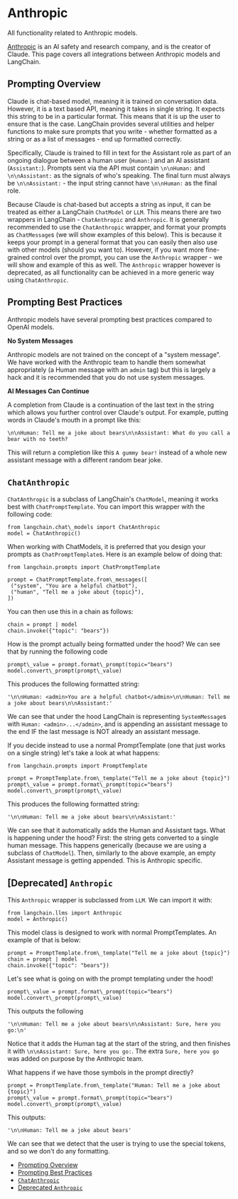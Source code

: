 # Anthropic

All functionality related to Anthropic models.

[Anthropic](https://www.anthropic.com/) is an AI safety and research company, and is the creator of Claude.
This page covers all integrations between Anthropic models and LangChain.

## Prompting Overview[​](#prompting-overview "Direct link to Prompting Overview")

Claude is chat-based model, meaning it is trained on conversation data.
However, it is a text based API, meaning it takes in single string.
It expects this string to be in a particular format.
This means that it is up the user to ensure that is the case.
LangChain provides several utilities and helper functions to make sure prompts that you write -
whether formatted as a string or as a list of messages - end up formatted correctly.

Specifically, Claude is trained to fill in text for the Assistant role as part of an ongoing dialogue
between a human user (`Human:`) and an AI assistant (`Assistant:`). Prompts sent via the API must contain
`\n\nHuman:` and `\n\nAssistant:` as the signals of who's speaking.
The final turn must always be `\n\nAssistant:` - the input string cannot have `\n\nHuman:` as the final role.

Because Claude is chat-based but accepts a string as input, it can be treated as either a LangChain `ChatModel` or `LLM`.
This means there are two wrappers in LangChain - `ChatAnthropic` and `Anthropic`.
It is generally recommended to use the `ChatAnthropic` wrapper, and format your prompts as `ChatMessage`s (we will show examples of this below).
This is because it keeps your prompt in a general format that you can easily then also use with other models (should you want to).
However, if you want more fine-grained control over the prompt, you can use the `Anthropic` wrapper - we will show and example of this as well.
The `Anthropic` wrapper however is deprecated, as all functionality can be achieved in a more generic way using `ChatAnthropic`.

## Prompting Best Practices[​](#prompting-best-practices "Direct link to Prompting Best Practices")

Anthropic models have several prompting best practices compared to OpenAI models.

**No System Messages**

Anthropic models are not trained on the concept of a "system message".
We have worked with the Anthropic team to handle them somewhat appropriately (a Human message with an `admin` tag)
but this is largely a hack and it is recommended that you do not use system messages.

**AI Messages Can Continue**

A completion from Claude is a continuation of the last text in the string which allows you further control over Claude's output.
For example, putting words in Claude's mouth in a prompt like this:

`\n\nHuman: Tell me a joke about bears\n\nAssistant: What do you call a bear with no teeth?`

This will return a completion like this `A gummy bear!` instead of a whole new assistant message with a different random bear joke.

## `ChatAnthropic`[​](#chatanthropic "Direct link to chatanthropic")

`ChatAnthropic` is a subclass of LangChain's `ChatModel`, meaning it works best with `ChatPromptTemplate`.
You can import this wrapper with the following code:

```text
from langchain.chat\_models import ChatAnthropic  
model = ChatAnthropic()  

```

When working with ChatModels, it is preferred that you design your prompts as `ChatPromptTemplate`s.
Here is an example below of doing that:

```text
from langchain.prompts import ChatPromptTemplate  
  
prompt = ChatPromptTemplate.from\_messages([  
 ("system", "You are a helpful chatbot"),  
 ("human", "Tell me a joke about {topic}"),  
])  

```

You can then use this in a chain as follows:

```text
chain = prompt | model  
chain.invoke({"topic": "bears"})  

```

How is the prompt actually being formatted under the hood? We can see that by running the following code

```text
prompt\_value = prompt.format\_prompt(topic="bears")  
model.convert\_prompt(prompt\_value)  

```

This produces the following formatted string:

```text
'\n\nHuman: <admin>You are a helpful chatbot</admin>\n\nHuman: Tell me a joke about bears\n\nAssistant:'  

```

We can see that under the hood LangChain is representing `SystemMessage`s with `Human: <admin>...</admin>`,
and is appending an assistant message to the end IF the last message is NOT already an assistant message.

If you decide instead to use a normal PromptTemplate (one that just works on a single string) let's take a look at
what happens:

```text
from langchain.prompts import PromptTemplate  
  
prompt = PromptTemplate.from\_template("Tell me a joke about {topic}")  
prompt\_value = prompt.format\_prompt(topic="bears")  
model.convert\_prompt(prompt\_value)  

```

This produces the following formatted string:

```text
'\n\nHuman: Tell me a joke about bears\n\nAssistant:'  

```

We can see that it automatically adds the Human and Assistant tags.
What is happening under the hood?
First: the string gets converted to a single human message. This happens generically (because we are using a subclass of `ChatModel`).
Then, similarly to the above example, an empty Assistant message is getting appended.
This is Anthropic specific.

## \[Deprecated\] `Anthropic`[​](#deprecated-anthropic "Direct link to deprecated-anthropic")

This `Anthropic` wrapper is subclassed from `LLM`.
We can import it with:

```text
from langchain.llms import Anthropic  
model = Anthropic()  

```

This model class is designed to work with normal PromptTemplates. An example of that is below:

```text
prompt = PromptTemplate.from\_template("Tell me a joke about {topic}")  
chain = prompt | model  
chain.invoke({"topic": "bears"})  

```

Let's see what is going on with the prompt templating under the hood!

```text
prompt\_value = prompt.format\_prompt(topic="bears")  
model.convert\_prompt(prompt\_value)  

```

This outputs the following

```text
'\n\nHuman: Tell me a joke about bears\n\nAssistant: Sure, here you go:\n'  

```

Notice that it adds the Human tag at the start of the string, and then finishes it with `\n\nAssistant: Sure, here you go:`.
The extra `Sure, here you go` was added on purpose by the Anthropic team.

What happens if we have those symbols in the prompt directly?

```text
prompt = PromptTemplate.from\_template("Human: Tell me a joke about {topic}")  
prompt\_value = prompt.format\_prompt(topic="bears")  
model.convert\_prompt(prompt\_value)  

```

This outputs:

```text
'\n\nHuman: Tell me a joke about bears'  

```

We can see that we detect that the user is trying to use the special tokens, and so we don't do any formatting.

- [Prompting Overview](#prompting-overview)
- [Prompting Best Practices](#prompting-best-practices)
- [`ChatAnthropic`](#chatanthropic)
- [Deprecated `Anthropic`](#deprecated-anthropic)
